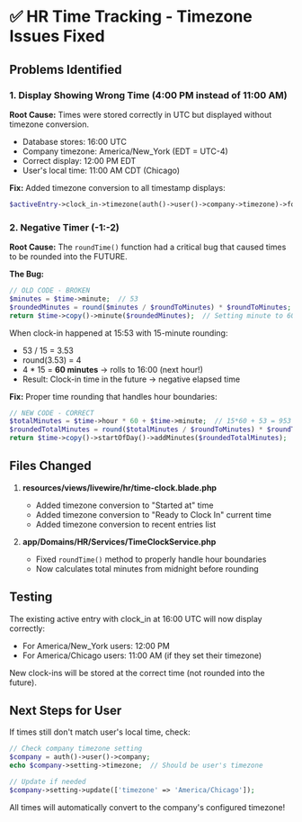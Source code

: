 # ✅ HR Time Tracking - Timezone Issues Fixed

## Problems Identified

### 1. **Display Showing Wrong Time (4:00 PM instead of 11:00 AM)**
**Root Cause:** Times were stored correctly in UTC but displayed without timezone conversion.
- Database stores: 16:00 UTC
- Company timezone: America/New_York (EDT = UTC-4)
- Correct display: 12:00 PM EDT
- User's local time: 11:00 AM CDT (Chicago)

**Fix:** Added timezone conversion to all timestamp displays:
```php
$activeEntry->clock_in->timezone(auth()->user()->company->timezone)->format('g:i A')
```

### 2. **Negative Timer (-1:-2)**
**Root Cause:** The `roundTime()` function had a critical bug that caused times to be rounded into the FUTURE.

**The Bug:**
```php
// OLD CODE - BROKEN
$minutes = $time->minute;  // 53
$roundedMinutes = round($minutes / $roundToMinutes) * $roundToMinutes;  // round(53/15) = 4, 4*15 = 60
return $time->copy()->minute($roundedMinutes);  // Setting minute to 60 rolls to next hour!
```

When clock-in happened at 15:53 with 15-minute rounding:
- 53 / 15 = 3.53
- round(3.53) = 4
- 4 * 15 = **60 minutes** → rolls to 16:00 (next hour!)
- Result: Clock-in time in the future → negative elapsed time

**Fix:** Proper time rounding that handles hour boundaries:
```php
// NEW CODE - CORRECT
$totalMinutes = $time->hour * 60 + $time->minute;  // 15*60 + 53 = 953
$roundedTotalMinutes = round($totalMinutes / $roundToMinutes) * $roundToMinutes;  // round(953/15) = 64, 64*15 = 960
return $time->copy()->startOfDay()->addMinutes($roundedTotalMinutes);  // 960 min = 16:00
```

## Files Changed

1. **resources/views/livewire/hr/time-clock.blade.php**
   - Added timezone conversion to "Started at" time
   - Added timezone conversion to "Ready to Clock In" current time
   - Added timezone conversion to recent entries list

2. **app/Domains/HR/Services/TimeClockService.php**
   - Fixed `roundTime()` method to properly handle hour boundaries
   - Now calculates total minutes from midnight before rounding

## Testing

The existing active entry with clock_in at 16:00 UTC will now display correctly:
- For America/New_York users: 12:00 PM
- For America/Chicago users: 11:00 AM (if they set their timezone)

New clock-ins will be stored at the correct time (not rounded into the future).

## Next Steps for User

If times still don't match user's local time, check:
```php
// Check company timezone setting
$company = auth()->user()->company;
echo $company->setting->timezone;  // Should be user's timezone

// Update if needed
$company->setting->update(['timezone' => 'America/Chicago']);
```

All times will automatically convert to the company's configured timezone!
